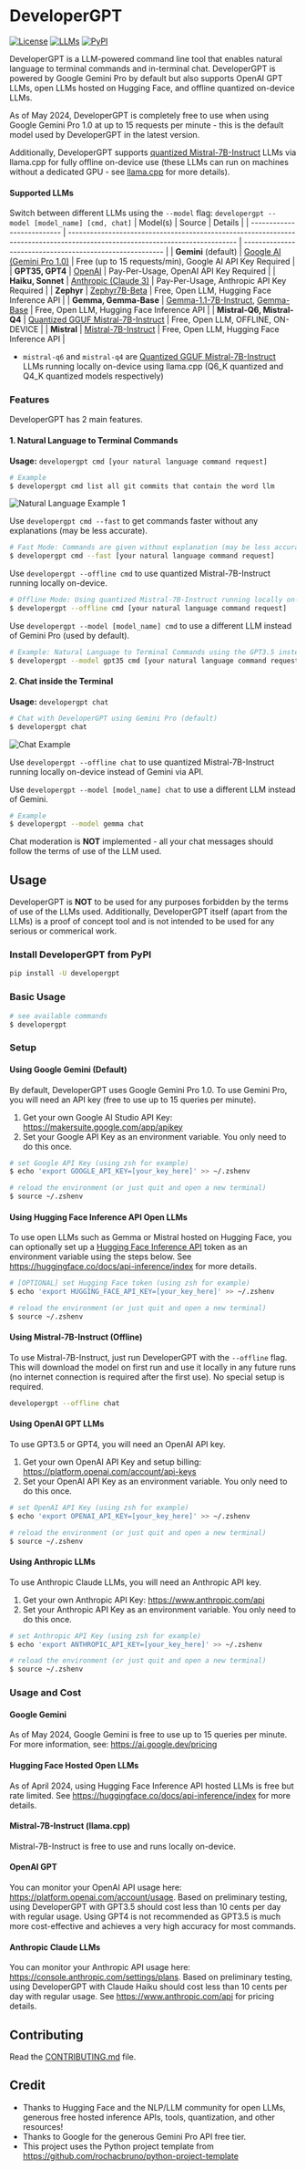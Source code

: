 # DeveloperGPT
[![License](https://img.shields.io/badge/license-MIT-green)](./LICENSE)
[![LLMs](https://img.shields.io/badge/Supported%20LLMs-Gemini,%20Mistral7B,%20Gemma,%20GPT3.5,%20GPT4,%20Zephyr,%20Claude-blue)](https://img.shields.io/badge/Supported%20LLMs-Gemini,%20Mistral7B,%20Gemma,%20GPT3.5,%20GPT4,%20Zephyr,%20Claude-blue)
[![PyPI](https://img.shields.io/pypi/v/developergpt)](https://pypi.org/project/developergpt/)

DeveloperGPT is a LLM-powered command line tool that enables natural language to terminal commands and in-terminal chat. DeveloperGPT is powered by Google Gemini Pro by default but also supports OpenAI GPT LLMs, open LLMs hosted on Hugging Face, and offline quantized on-device LLMs.

As of May 2024, DeveloperGPT is completely free to use when using Google Gemini Pro 1.0 at up to 15 requests per minute - this is the default model used by DeveloperGPT in the latest version. 

Additionally, DeveloperGPT supports [quantized Mistral-7B-Instruct](https://huggingface.co/TheBloke/Mistral-7B-Instruct-v0.2-GGUF) LLMs via llama.cpp for fully offline on-device use (these LLMs can run on machines without a dedicated GPU - see [llama.cpp](https://github.com/ggerganov/llama.cpp) for more details).

#### Supported LLMs
Switch between different LLMs using the `--model` flag: `developergpt --model [model_name] [cmd, chat]`
| Model(s)                   | Source                                                                                                                       | Details                                                  |
| -------------------------- | ---------------------------------------------------------------------------------------------------------------------------- | -------------------------------------------------------- |
| **Gemini** (default)       | [Google AI (Gemini Pro 1.0)](https://deepmind.google/technologies/gemini/)                                                   | Free (up to 15 requests/min), Google AI API Key Required |
| **GPT35, GPT4**            | [OpenAI](https://platform.openai.com/docs/models)                                                                            | Pay-Per-Usage, OpenAI API Key Required                   |
| **Haiku, Sonnet**          | [Anthropic (Claude 3)](https://docs.anthropic.com/claude/docs/models-overview)                                               | Pay-Per-Usage, Anthropic API Key Required                |
| **Zephyr**                 | [Zephyr7B-Beta](https://huggingface.co/HuggingFaceH4/zephyr-7b-beta)                                                         | Free, Open LLM, Hugging Face Inference API               |
| **Gemma, Gemma-Base**      | [Gemma-1.1-7B-Instruct](https://huggingface.co/google/gemma-1.1-7b-it), [Gemma-Base](https://huggingface.co/google/gemma-7b) | Free, Open LLM, Hugging Face Inference API               |
| **Mistral-Q6, Mistral-Q4** | [Quantized GGUF Mistral-7B-Instruct](https://huggingface.co/TheBloke/Mistral-7B-Instruct-v0.2-GGUF)                          | Free, Open LLM, OFFLINE, ON-DEVICE                       |
| **Mistral**                | [Mistral-7B-Instruct](https://huggingface.co/mistralai/Mistral-7B-Instruct-v0.2)                                             | Free, Open LLM, Hugging Face Inference API               |

- `mistral-q6` and `mistral-q4` are [Quantized GGUF Mistral-7B-Instruct](https://huggingface.co/TheBloke/Mistral-7B-Instruct-v0.2-GGUF) LLMs running locally on-device using llama.cpp (Q6_K quantized and Q4_K quantized models respectively)


### Features 
DeveloperGPT has 2 main features. 
#### 1. Natural Language to Terminal Commands
**Usage:** `developergpt cmd [your natural language command request]`
```bash
# Example
$ developergpt cmd list all git commits that contain the word llm
```

![Natural Language Example 1](https://github.com/luo-anthony/DeveloperGPT/raw/main/samples/cmd_demo.gif)

Use `developergpt cmd --fast` to get commands faster without any explanations (may be less accurate). 
```bash
# Fast Mode: Commands are given without explanation (may be less accurate)
$ developergpt cmd --fast [your natural language command request]
```

Use `developergpt --offline cmd` to use quantized Mistral-7B-Instruct running locally on-device. 
```bash
# Offline Mode: Using quantized Mistral-7B-Instruct running locally on-device (offline)
$ developergpt --offline cmd [your natural language command request]
```

Use `developergpt --model [model_name] cmd` to use a different LLM instead of Gemini Pro (used by default).  
```bash
# Example: Natural Language to Terminal Commands using the GPT3.5 instead of Gemini
$ developergpt --model gpt35 cmd [your natural language command request]
```

#### 2. Chat inside the Terminal

**Usage:** `developergpt chat`
```bash
# Chat with DeveloperGPT using Gemini Pro (default)
$ developergpt chat
```

![Chat Example](https://github.com/luo-anthony/DeveloperGPT/raw/main/samples/chat_demo.gif)

Use `developergpt --offline chat` to use quantized Mistral-7B-Instruct running locally on-device instead of Gemini via API. 

Use `developergpt --model [model_name] chat` to use a different LLM instead of Gemini. 
```bash
# Example
$ developergpt --model gemma chat
```

Chat moderation is **NOT** implemented - all your chat messages should follow the terms of use of the LLM used. 

## Usage
DeveloperGPT is **NOT** to be used for any purposes forbidden by the terms of use of the LLMs used. Additionally, DeveloperGPT itself (apart from the LLMs) is a proof of concept tool and is not intended to be used for any serious or commerical work. 

### Install DeveloperGPT from PyPI
```bash
pip install -U developergpt
```

### Basic Usage
```bash
# see available commands
$ developergpt 
```

### Setup
#### Using Google Gemini (Default)
By default, DeveloperGPT uses Google Gemini Pro 1.0. To use Gemini Pro, you will need an API key (free to use up to 15 queries per minute).

1. Get your own Google AI Studio API Key: https://makersuite.google.com/app/apikey
2. Set your Google API Key as an environment variable. You only need to do this once. 
```bash
# set Google API Key (using zsh for example)
$ echo 'export GOOGLE_API_KEY=[your_key_here]' >> ~/.zshenv

# reload the environment (or just quit and open a new terminal)
$ source ~/.zshenv
```

#### Using Hugging Face Inference API Open LLMs
To use open LLMs such as Gemma or Mistral hosted on Hugging Face, you can optionally set up a [Hugging Face Inference API](https://huggingface.co/settings/tokens) token as an environment variable using the steps below. 
See https://huggingface.co/docs/api-inference/index for more details. 

```bash
# [OPTIONAL] set Hugging Face token (using zsh for example)
$ echo 'export HUGGING_FACE_API_KEY=[your_key_here]' >> ~/.zshenv

# reload the environment (or just quit and open a new terminal)
$ source ~/.zshenv
```

#### Using Mistral-7B-Instruct (Offline)
To use Mistral-7B-Instruct, just run DeveloperGPT with the `--offline` flag. This will download the model on first run and use it locally in any future runs (no internet connection is required after the first use). No special setup is required. 
```bash
developergpt --offline chat
```

#### Using OpenAI GPT LLMs
To use GPT3.5 or GPT4, you will need an OpenAI API key.

1. Get your own OpenAI API Key and setup billing: https://platform.openai.com/account/api-keys
2. Set your OpenAI API Key as an environment variable. You only need to do this once. 
```bash
# set OpenAI API Key (using zsh for example)
$ echo 'export OPENAI_API_KEY=[your_key_here]' >> ~/.zshenv

# reload the environment (or just quit and open a new terminal)
$ source ~/.zshenv
```

#### Using Anthropic LLMs
To use Anthropic Claude LLMs, you will need an Anthropic API key.

1. Get your own Anthropic API Key: https://www.anthropic.com/api
2. Set your Anthropic API Key as an environment variable. You only need to do this once. 
```bash
# set Anthropic API Key (using zsh for example)
$ echo 'export ANTHROPIC_API_KEY=[your_key_here]' >> ~/.zshenv

# reload the environment (or just quit and open a new terminal)
$ source ~/.zshenv
```


### Usage and Cost 
#### Google Gemini
As of May 2024, Google Gemini is free to use up to 15 queries per minute. For more information, see: https://ai.google.dev/pricing

#### Hugging Face Hosted Open LLMs 
As of April 2024, using Hugging Face Inference API hosted LLMs is free but rate limited. See https://huggingface.co/docs/api-inference/index for more details.

#### Mistral-7B-Instruct (llama.cpp)
Mistral-7B-Instruct is free to use and runs locally on-device.

#### OpenAI GPT
You can monitor your OpenAI API usage here: https://platform.openai.com/account/usage. Based on preliminary testing, using DeveloperGPT with GPT3.5 should cost less than 10 cents per day with regular usage. Using GPT4 is not recommended as GPT3.5 is much more cost-effective and achieves a very high accuracy for most commands. 

#### Anthropic Claude LLMs
You can monitor your Anthropic API usage here: https://console.anthropic.com/settings/plans. Based on preliminary testing, using DeveloperGPT with Claude Haiku should cost less than 10 cents per day with regular usage. See https://www.anthropic.com/api for pricing details. 

## Contributing
Read the [CONTRIBUTING.md](CONTRIBUTING.md) file.

## Credit
- Thanks to Hugging Face and the NLP/LLM community for open LLMs, generous free hosted inference APIs, tools, quantization, and other resources! 
- Thanks to Google for the generous Gemini Pro API free tier. 
- This project uses the Python project template from https://github.com/rochacbruno/python-project-template
